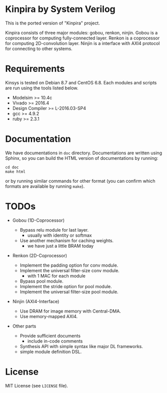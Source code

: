Kinpira by System Verilog
==================================================

This is the ported version of "Kinpira" project.

Kinpira consists of three major modules: gobou, renkon, ninjin.
Gobou is a coprocessor for computing fully-connected layer.
Renkon is a coprocessor for computing 2D-convolution layer.
Ninjin is a interface with AXI4 protocol for connecting to other systems.

Requirements
==================================================

Kinsys is tested on Debian 8.7 and CentOS 6.8.
Each modules and scripts are run using the tools listed below.

* Modelsim >= 10.4c
* Vivado >= 2016.4
* Design Compiler >= L-2016.03-SP4
* gcc >= 4.9.2
* ruby >= 2.3.1

Documentation
==================================================

We have documentations in `doc` directory.
Documentations are written using Sphinx,
so you can build the HTML version of documentations by running:
```
cd doc
make html
```
or by running similar commands for other format
(you can confirm which formats are available by running `make`).

TODOs
==================================================

* Gobou (1D-Coprocessor)
  - Bypass relu module for last layer.
    + usually with identity or softmax
  - Use another mechanism for caching weights.
    + we have just a little BRAM today

* Renkon (2D-Coprocessor)
  - Implement the padding option for conv module.
  - Implement the universal filter-size conv module.
    + with 1 MAC for each module
  - Bypass pool module.
  - Implement the stride option for pool module.
  - Implement the universal filter-size pool module.

* Ninjin (AXI4-Interface)
  - Use DRAM for image memory with Central-DMA.
  - Use memory-mapped AXI4.

* Other parts
  - Provide sufficient documents
    + include in-code comments
  - Synthesis API with simple syntax like major DL frameworks.
  - simple module definition DSL.

License
==================================================

MIT License (see `LICENSE` file).
